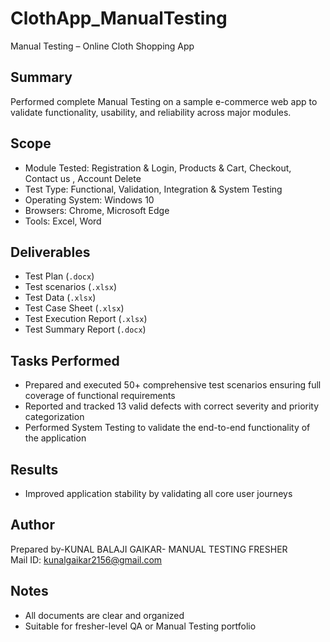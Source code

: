# ClothApp_ManualTesting

Manual Testing – Online Cloth Shopping App

## Summary
Performed complete Manual Testing on a sample e-commerce web app to validate functionality, usability, and reliability across major modules.

## Scope
- Module Tested: Registration & Login, Products & Cart, Checkout, Contact us , Account Delete
- Test Type: Functional, Validation, Integration & System Testing
- Operating System: Windows 10
- Browsers: Chrome, Microsoft Edge
- Tools: Excel, Word

## Deliverables
- Test Plan (`.docx`)
- Test scenarios (`.xlsx`)
- Test Data (`.xlsx`)
- Test Case Sheet (`.xlsx`)
- Test Execution Report (`.xlsx`)  
- Test Summary Report (`.docx`)

## Tasks Performed

- Prepared and executed 50+ comprehensive test scenarios ensuring full coverage of functional requirements  
- Reported and tracked 13 valid defects with correct severity and priority categorization  
- Performed System Testing to validate the end-to-end functionality of the application

## Results
- Improved application stability by validating all core user journeys 

## Author
Prepared by-KUNAL BALAJI GAIKAR- MANUAL TESTING FRESHER  
Mail ID: kunalgaikar2156@gmail.com

## Notes
- All documents are clear and organized
- Suitable for fresher-level QA or Manual Testing portfolio



